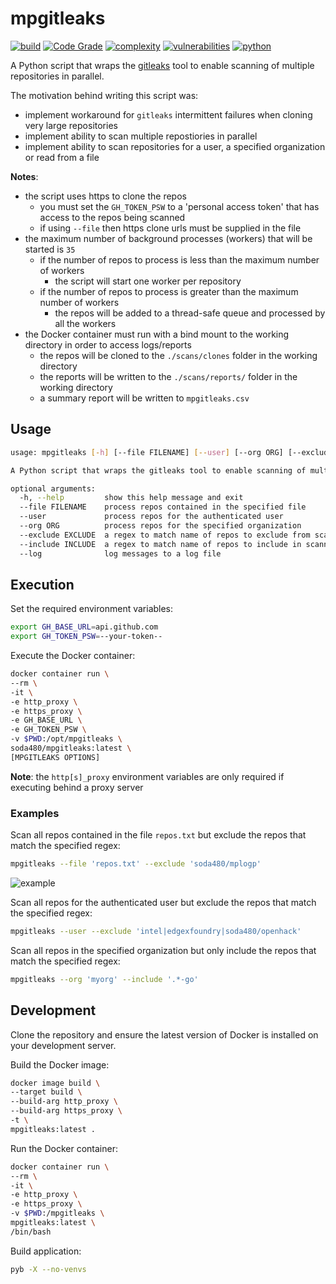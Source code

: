 
# mpgitleaks
[![build](https://github.com/soda480/mpgitleaks/actions/workflows/main.yml/badge.svg)](https://github.com/soda480/mpgitleaks/actions/workflows/main.yml)
[![Code Grade](https://www.code-inspector.com/project/24885/status/svg)](https://frontend.code-inspector.com/project/24885/dashboard)
[![complexity](https://img.shields.io/badge/complexity-Simple:%204-brightgreen)](https://radon.readthedocs.io/en/latest/api.html#module-radon.complexity)
[![vulnerabilities](https://img.shields.io/badge/vulnerabilities-None-brightgreen)](https://pypi.org/project/bandit/)
[![python](https://img.shields.io/badge/python-3.9-teal)](https://www.python.org/downloads/)

A Python script that wraps the [gitleaks](https://github.com/zricethezav/gitleaks) tool to enable scanning of multiple repositories in parallel. 

The motivation behind writing this script was:
* implement workaround for `gitleaks` intermittent failures when cloning very large repositories
* implement ability to scan multiple repostiories in parallel
* implement ability to scan repositories for a user, a specified organization or read from a file

**Notes**:
* the script uses https to clone the repos
  * you must set the `GH_TOKEN_PSW` to a 'personal access token' that has access to the repos being scanned
  * if using `--file` then https clone urls must be supplied in the file
* the maximum number of background processes (workers) that will be started is `35`
  * if the number of repos to process is less than the maximum number of workers
    * the script will start one worker per repository
  * if the number of repos to process is greater than the maximum number of workers
    * the repos will be added to a thread-safe queue and processed by all the workers
* the Docker container must run with a bind mount to the working directory in order to access logs/reports
  * the repos will be cloned to the `./scans/clones` folder in the working directory
  * the reports will be written to the `./scans/reports/` folder in the working directory
  * a summary report will be written to `mpgitleaks.csv`


## Usage
```bash
usage: mpgitleaks [-h] [--file FILENAME] [--user] [--org ORG] [--exclude EXCLUDE] [--include INCLUDE] [--log]

A Python script that wraps the gitleaks tool to enable scanning of multiple repositories in parallel

optional arguments:
  -h, --help         show this help message and exit
  --file FILENAME    process repos contained in the specified file
  --user             process repos for the authenticated user
  --org ORG          process repos for the specified organization
  --exclude EXCLUDE  a regex to match name of repos to exclude from scanning
  --include INCLUDE  a regex to match name of repos to include in scanning
  --log              log messages to a log file
```

## Execution

Set the required environment variables:
```bash
export GH_BASE_URL=api.github.com
export GH_TOKEN_PSW=--your-token--
```

Execute the Docker container:
```bash
docker container run \
--rm \
-it \
-e http_proxy \
-e https_proxy \
-e GH_BASE_URL \
-e GH_TOKEN_PSW \
-v $PWD:/opt/mpgitleaks \
soda480/mpgitleaks:latest \
[MPGITLEAKS OPTIONS]
```

**Note**: the `http[s]_proxy` environment variables are only required if executing behind a proxy server

### Examples

Scan all repos contained in the file `repos.txt` but exclude the repos that match the specified regex:
```bash
mpgitleaks --file 'repos.txt' --exclude 'soda480/mplogp'
```
![example](https://raw.githubusercontent.com/soda480/mpgitleaks/master/docs/images/example1.gif)

Scan all repos for the authenticated user but exclude the repos that match the specified regex:
```bash
mpgitleaks --user --exclude 'intel|edgexfoundry|soda480/openhack'
```

Scan all repos in the specified organization but only include the repos that match the specified regex:
```bash
mpgitleaks --org 'myorg' --include '.*-go'
```

## Development

Clone the repository and ensure the latest version of Docker is installed on your development server.

Build the Docker image:
```bash
docker image build \
--target build \
--build-arg http_proxy \
--build-arg https_proxy \
-t \
mpgitleaks:latest .
```

Run the Docker container:
```bash
docker container run \
--rm \
-it \
-e http_proxy \
-e https_proxy \
-v $PWD:/mpgitleaks \
mpgitleaks:latest \
/bin/bash
```

Build application:
```bash
pyb -X --no-venvs
```